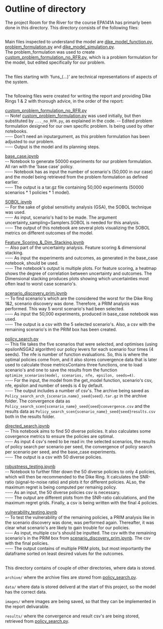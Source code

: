 # Outline of directory

The project Room for the River for the course EPA141A has primarly been done in this directory. This directory consists of the following files:


## 
Main files inspected to understand the model are [dike_model_function.py](dike_model_function.py), [problem_formulation.py](problem_formulation.py) and [dike_model_simulation.py](dike_model_simulation.py).  
The problem_formulation was used to create [custom_problem_formulation_no_RFR.py](custom_problem_formulation_no_RFR.py), which is a problem formulation for the model, but edited specifically for our problem. 

##
The files starting with 'funs_(...)' are technical representations of aspects of the system.  

##
The following files were created for writing the report and providing Dike Rings 1 & 2 with thorough advice, in the order of the report:  

[custom_problem_formulation_no_RFR.py](custom_problem_formulation_no_RFR.py)  
-- Note! [custom_problem_formulation.py](custom_problem_formulation.py) was used initially, but then substituted by `..._no_RFR.py`, as explained in the code.
-- Edited problem formulation designed for our own specific problem. Is being used by other notebooks.  
---- Don't need an inputargument, as this problem formulation has been adjusted to our problem.  
---- Output is the model and its planning steps.  

[base_case.ipynb](base_case.ipynb)  
-- Notebook to generate 50000 experiments for our problem formulation. All ran with the 'base case' policy.   
---- Notebook has as input the number of scenario's (50,000 in our case) and the model being retrieved from the problem formulation as defined earlier.     
---- The output is a tar.gz file containing 50,000 experiments (50000 scenarios * 1 policies * 1 model).    

[SOBOL.ipynb](SOBOL.ipynb)  
-- For the sake of global sensitivity analysis (GSA), the SOBOL technique was used.   
---- As input, scenario's had to be made. The argument uncertainty_sampling=Samplers.SOBOL is needed for this analysis.  
---- The output of this notebook are several plots visualizing the SOBOL metrics on different outcomes of the model.    

[Feature_Scoring_&_Dim_Stacking.ipynb](Feature_Scoring_&_Dim_Stacking.ipynb)  
-- Also part of the uncertainty analysis.  Feature scoring & dimensional stacking.  
---- As input the experiments and outcomes, as generated in the base_case notebook, should be used.  
---- The notebook's output is multiple plots. For feature scoring, a heatmap shows the degree of correlation between uncertainty and outcomes. The Dimensional stacking produces plots showing which uncertainties most often lead to worst case scenario's.    

[scenario_discovery_prim.ipynb](scenario_discovery_prim.ipynb)   
-- To find scenario's which are the considered the worst for the Dike Ring 1&2, scenario discovery was done. Therefore, a PRIM analysis was performed. This way 5 worst scenario's had been selected.  
---- As input the 50,000 experiments, produced in base_case notebook was used.  
---- The output is a csv with the 5 selected scenario's. Also, a csv with the remaining scenario's in the PRIM box has been created.  

[policy_search.py](policy_search.py)  
-- This file takes the five scenarios that were selected, and optimises (using epsilonNSGA2 algorithm) our policy levers for each scenario four times (4 seeds). The nfe is number of function evaluations. So, this is where the optimal policies come from, and it also stores convergence data that is later used to calculate those metricsContains three functions, one to load scenario's and one to save the results from the function `optimize_scenarios(model, scenarios, nfe, epsilon, seeds=4)`.  
---- For the input, the model from the get_model function, scenario's csv, nfe, epsilon and number of seeds is 4 by default.  
---- The output includes a number of csv's. The archive being saved as `Policy_search_arch_{scenario.name}_seed{seed}.tar.gz` in the archive folder. The convergence data as `Policy_search_scen{scenario_name}_seed{seed}convergence.csv` and the results data as `Policy_search_scen{scenario_name}_seed{seed}results.csv` both in the results folder.    

[directed_search.ipynb](directed_search.ipynb)   
-- This notebook aims to find 50 diverse policies. It also calculates some covergence metrics to ensure the policies are optimal.  
---- As input 4 csv's need to be read in: the selected scenarios, the results of policy search per scenario per seed, the convergence of policy search per scenario per seed, and the base_case experiments.  
---- The output is a csv with 50 diverse policies.   

[robustness_testing.ipynb](robustness_testing.ipynb)   
-- Notebook to further filter down the 50 diverse policies to only 4 policies, which will then be recommended to the Dike Ring. It calculates the SNR-ratio (signal-to-noise ratio) and plots it for different policies. ALso, the maximum regret is being computed per remainig policy.   
---- As an input, the 50 diverse policies csv is necessary.  
---- The output are different plots from the SNR-ratio calculations, and the maximum regret grids. Finally, a csv is being written with the final 4 policies.  

[vulnerability_testing.ipynb](vulnerability_testing.ipynb)   
-- To test the vulnerability of the remaining policies, a PRIM analysis like in the scenario discovery was done, was performed again. Thereafter, it was clear what scenario's are likely to gain trouble for our policies.  
---- As input, multiple csv's should be inputted. The csv with the remaining scenario's in the PRIM box from [scenario_discovery_prim.ipynb](scenario_discovery_prim.ipynb). The csv with the final policies.   
---- The output contains of multiple PRIM plots, but most importantly the dataframe sorted on least desired values for the outcomes.    


##  
This directory contains of couple of other directories, where data is stored.     

`archive/` where the archive files are stored from [policy_search.py](policy_search.py).   

`data/` where data is stored deliverd at the start of this project, so the model has the correct data.   

`images/` where images are being saved, so that they can be implemented in the report delivarable.  

`results/` where the convergence and result csv's are being stored, retrieved from [policy_search.py](policy_search.py).      
